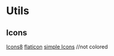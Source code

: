 # Utils

## Icons
[Icons8](https://icons8.com/)
[flaticon](https://www.flaticon.com/)
[simple Icons](https://simpleicons.org/) //not colored
